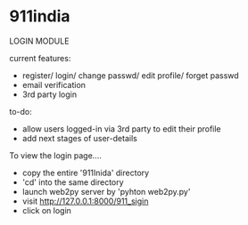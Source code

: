 911india
========

LOGIN MODULE

current features:
- register/ login/ change passwd/ edit profile/ forget passwd
- email verification
- 3rd party login

to-do:
- allow users logged-in via 3rd party to edit their profile
- add next stages of user-details


To view the login page....

- copy the entire '911Inida' directory
- 'cd' into the same directory
- launch web2py server by 'pyhton web2py.py'
- visit http://127.0.0.1:8000/911_sigin
- click on login
